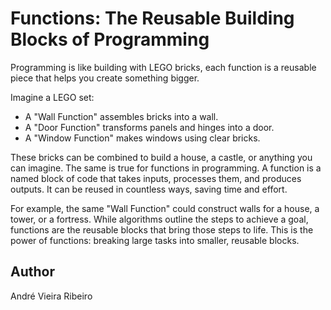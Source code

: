 # Functions: The Reusable Building Blocks of Programming
Programming is like building with LEGO bricks, each function is a reusable piece that helps you create something bigger.

Imagine a LEGO set:

- A "Wall Function" assembles bricks into a wall.
- A "Door Function" transforms panels and hinges into a door.
- A "Window Function" makes windows using clear bricks.

These bricks can be combined to build a house, a castle, or anything you can imagine. The same is true for functions in programming. A function is a named block of code that takes inputs, processes them, and produces outputs. It can be reused in countless ways, saving time and effort.

For example, the same "Wall Function" could construct walls for a house, a tower, or a fortress. While algorithms outline the steps to achieve a goal, functions are the reusable blocks that bring those steps to life. This is the power of functions: breaking large tasks into smaller, reusable blocks. 
## Author
André Vieira Ribeiro